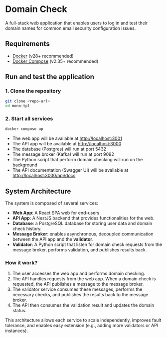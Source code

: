 # Domain Check

A full-stack web application that enables users to log in and test their domain names for common email security configuration issues.

## Requirements

- [Docker](https://www.docker.com/get-started) (v28+ recommended)
- [Docker Compose](https://docs.docker.com/compose/) (v2.35+ recommended)

## Run and test the application

### 1. Clone the repository

```bash
git clone <repo-url>
cd mono-tpl
```

### 2. Start all services

```bash
docker compose up
```

- The web app will be available at [http://localhost:3001](http://localhost:3001)
- The API app will be available at [http://localhost:3000](http://localhost:3000)
- The database (Postgres) will run at port 5432
- The message broker (Kafka) will run at port 9092
- The Python script that perform domain checking will run on the background
- The API documentation (Swagger UI) will be available at [http://localhost:3000/api/docs](http://localhost:3000/api/docs)

## System Architecture

The system is composed of several services:

- **Web App**: A React SPA web for end-users.
- **API App**: A NestJS backend that provides functionalities for the web.
- **Database**: a PostgreSQL database for storing user data and domain check history.
- **Message Broker**: enables asynchronous, decoupled communication between the API app and the **validator**.
- **Validator**: A Python script that listen for domain check requests from the message broker, performs validation, and publishes results back.

### How it work?

1. The user accesses the web app and performs domain checking.
2. The API handles requests from the web app. When a domain check is requested, the API publishes a message to the message broker.
3. The validator service consumes these messages, performs the necessary checks, and publishes the results back to the message broker.
4. The API then consumes the validation result and updates the domain status.

This architecture allows each service to scale independently, improves fault tolerance, and enables easy extension (e.g., adding more validators or API instances).
